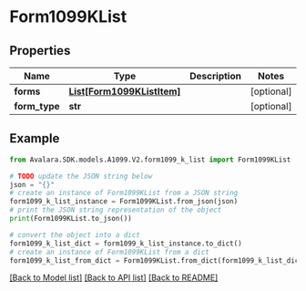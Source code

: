 # Form1099KList


## Properties

Name | Type | Description | Notes
------------ | ------------- | ------------- | -------------
**forms** | [**List[Form1099KListItem]**](Form1099KListItem.md) |  | [optional] 
**form_type** | **str** |  | [optional] 

## Example

```python
from Avalara.SDK.models.A1099.V2.form1099_k_list import Form1099KList

# TODO update the JSON string below
json = "{}"
# create an instance of Form1099KList from a JSON string
form1099_k_list_instance = Form1099KList.from_json(json)
# print the JSON string representation of the object
print(Form1099KList.to_json())

# convert the object into a dict
form1099_k_list_dict = form1099_k_list_instance.to_dict()
# create an instance of Form1099KList from a dict
form1099_k_list_from_dict = Form1099KList.from_dict(form1099_k_list_dict)
```
[[Back to Model list]](../README.md#documentation-for-models) [[Back to API list]](../README.md#documentation-for-api-endpoints) [[Back to README]](../README.md)


